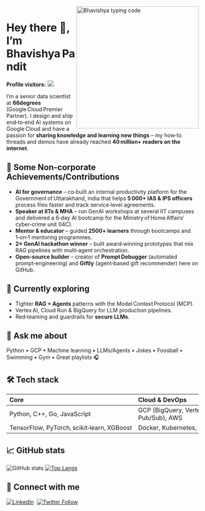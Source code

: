 <img align="right" alt="Bhavishya typing code" src="https://github.com/bhav09/bhav09/blob/master/gif.gif" width="320"/>

# Hey there 👋, I’m Bhavishya Pandit

**Profile visitors:** ![](https://komarev.com/ghpvc/?username=bhav09\&style=flat-square)

I’m a senior data scientist at **66degrees** (Google Cloud Premier Partner). I design and ship end‑to‑end AI systems on Google Cloud and have a passion for **sharing knowledge and learning new things** – my how‑to threads and demos have already reached **40 million+ readers on the internet**.


## 🚀 Some Non-corporate Achievements/Contributions

* **AI for governance** – co‑built an internal productivity platform for the Government of Uttarakhand, india that helps **5 000+ IAS & IPS officers** process files faster and track service‑level agreements.
* **Speaker at IITs & MHA** – run GenAI workshops at several IIT campuses and delivered a 6‑day AI bootcamp for the Ministry of Home Affairs’ cyber‑crime unit (I4C).
* **Mentor & educator** – guided **2500+ learners** through bootcamps and 1‑on‑1 mentoring programmes. 
* **2× GenAI hackathon winner** – built award‑winning prototypes that mix RAG pipelines with multi‑agent orchestration. 
* **Open‑source builder** – creator of **Prompt Debugger** (automated prompt‑engineering) and **Giftly** (agent‑based gift recommender) here on GitHub.



## 🌱 Currently exploring

* Tighter **RAG + Agents** patterns with the Model Context Protocol (MCP).
* Vertex AI, Cloud Run & BigQuery for LLM production pipelines.
* Red‑teaming and guardrails for **secure LLMs**.



## 💬 Ask me about

Python • GCP • Machine learning • LLMs/Agents • Jokes • Foosball • Swimming • Gym • Great playlists 🎧



## 🛠️ Tech stack

| Core                                       | Cloud & DevOps                                               | MLOps                                                                  | Data & Viz                                    |
| :----------------------------------------- | :----------------------------------------------------------- | :--------------------------------------------------------------------- | :-------------------------------------------- |
| Python, C++, Go, JavaScript                | GCP (BigQuery, Vertex AI, Dataflow, Cloud Run, Pub/Sub), AWS | Kubeflow, MLflow, Vertex AI Pipelines, LangChain, LlamaIndex, Pinecone | SQL, BigQuery, Looker, Tableau, Power BI      |
| TensorFlow, PyTorch, scikit‑learn, XGBoost | Docker, Kubernetes, Terraform, CircleCI, GitHub Actions      | Weaviate, Elasticsearch, vector DBs                                    | Pandas, NumPy, Matplotlib, Streamlit, FastAPI |



## 📈 GitHub stats

![GitHub stats](https://github-readme-stats.vercel.app/api?username=bhav09\&show_icons=true\&theme=dark)
[![Top Langs](https://github-readme-stats.vercel.app/api/top-langs/?username=bhav09\&layout=compact\&show_icons=true\&theme=dark)](https://github.com/anuraghazra/github-readme-stats)



## 🤝 Connect with me

[![LinkedIn](https://i.stack.imgur.com/gVE0j.png)](https://www.linkedin.com/in/bhavishya-pandit-68a4a018a/)  [![Twitter Follow](https://img.shields.io/twitter/follow/BhavishyaP9?style=social)](https://twitter.com/BhavishyaP9)
